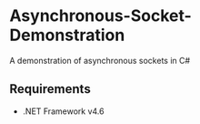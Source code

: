 # Asynchronous-Socket-Demonstration
A demonstration of asynchronous sockets in C#

## Requirements
- .NET Framework v4.6